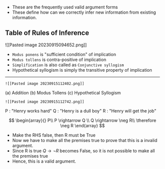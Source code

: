 - These are the frequently used valid argument forms
- These define how can we correctly infer new information from existing information.

## Table of Rules of Inference
![[Pasted image 20230915094652.png]]

- `Modus ponens` is "sufficient condition" of implication
- `Modus tollens` is contra-positive of implication
- `Simplification` is also called as `Conjunctive syllogism`
- Hypothetical syllogism is simply the transitive property of implication

---
```ad-example
![[Pasted image 20230915112402.png]]
```
(a) Addition
(b) Modus Tollens
(c) Hypothetical Syllogism

```ad-example
![[Pasted image 20230915112742.png]]
```

P : "Henry works hard"
Q : "Henry is a dull boy"
R : "Henry will get the job"

$$
\begin{array}{}
P\\
P \rightarrow Q \\
Q \rightarrow \neg R\\
\therefore \neg R
\end{array}
$$

- Make the RHS false, then R must be True
- Now we have to make all the premises true to prove that this is a invalid argument.
- Since R is true $Q \rightarrow \neg R$ becomes False, so it is not possible to make all the premises true
- Hence, this is a valid argument.